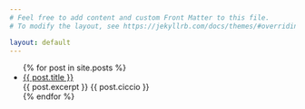 ```yaml
---
# Feel free to add content and custom Front Matter to this file.
# To modify the layout, see https://jekyllrb.com/docs/themes/#overriding-theme-defaults

layout: default
---
```


<ul>
  {% for post in site.posts %}
    <li>
      <a href="{{ post.url }}">{{ post.title }}</a>
      <div>
{{ post.excerpt }}
{{ post.ciccio }}
      </div>
    </li>
  {% endfor %}
</ul>

